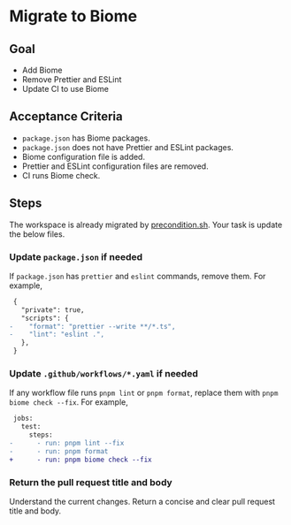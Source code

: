 # Migrate to Biome

## Goal

- Add Biome
- Remove Prettier and ESLint
- Update CI to use Biome

## Acceptance Criteria

- `package.json` has Biome packages.
- `package.json` does not have Prettier and ESLint packages.
- Biome configuration file is added.
- Prettier and ESLint configuration files are removed.
- CI runs Biome check.

## Steps

The workspace is already migrated by [precondition.sh](./precondition.sh).
Your task is update the below files.

### Update `package.json` if needed

If `package.json` has `prettier` and `eslint` commands, remove them.
For example,

```diff
 {
   "private": true,
   "scripts": {
-    "format": "prettier --write **/*.ts",
-    "lint": "eslint .",
   },
 }
```

### Update `.github/workflows/*.yaml` if needed

If any workflow file runs `pnpm lint` or `pnpm format`, replace them with `pnpm biome check --fix`.
For example,

```diff
 jobs:
   test:
     steps:
-      - run: pnpm lint --fix
-      - run: pnpm format
+      - run: pnpm biome check --fix
```

### Return the pull request title and body

Understand the current changes.
Return a concise and clear pull request title and body.
